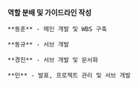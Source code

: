  **역할 분배 및 가이드라인 작성**

    **동훈** - 메인 개발 및 WBS 구축

    **동규** - 서브 개발

    **경진** - 서브 개발 및 문서화

    **민** - 발표, 프로젝트 관리 및 서브 개발 
